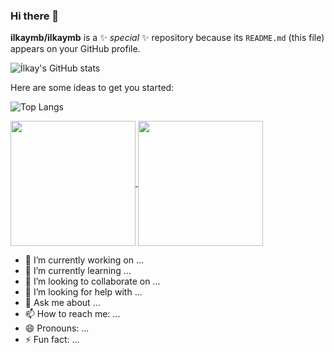 ### Hi there 👋


**ilkaymb/ilkaymb** is a ✨ _special_ ✨ repository because its `README.md` (this file) appears on your GitHub profile.

![İlkay's GitHub stats](https://github-readme-stats.vercel.app/api?username=ilkaymb&hide=contribs,prs)

Here are some ideas to get you started:

![Top Langs](https://github-readme-stats.vercel.app/api/top-langs/?username=ilkaymb&layout=compact)

<a href="https://github.com/anuraghazra/github-readme-stats">
  <img height=200 align="center" src="https://github-readme-stats.vercel.app/api?username=ilkaymb" />
</a>
<a href="https://github.com/anuraghazra/convoychat">
  <img height=200 align="center" src="https://github-readme-stats.vercel.app/api/top-langs?username=ilkaymb&layout=compact&langs_count=8&card_width=320" />
</a>

- 🔭 I’m currently working on ...
- 🌱 I’m currently learning ...
- 👯 I’m looking to collaborate on ...
- 🤔 I’m looking for help with ...
- 💬 Ask me about ...
- 📫 How to reach me: ...
- 😄 Pronouns: ...
- ⚡ Fun fact: ...
